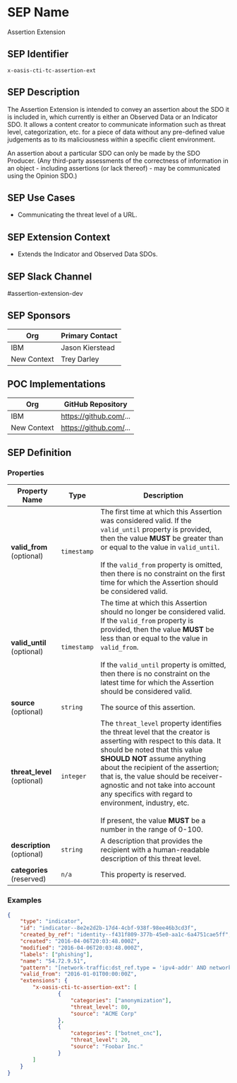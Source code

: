 # SEP Name
Assertion Extension

## SEP Identifier
`x-oasis-cti-tc-assertion-ext`

## SEP Description
The Assertion Extension is intended to convey an assertion about the
SDO it is included in, which currently is either an Observed Data or
an Indicator SDO. It allows a content creator to communicate
information such as threat level, categorization, etc. for a piece of
data without any pre-defined value judgements as to its maliciousness
within a specific client environment.

An assertion about a particular SDO can only be made by the SDO
Producer. (Any third-party assessments of the correctness of
information in an object - including assertions (or lack thereof) -
may be communicated using the Opinion SDO.)

## SEP Use Cases
* Communicating the threat level of a URL.

## SEP Extension Context
* Extends the Indicator and Observed Data SDOs.

## SEP Slack Channel
#assertion-extension-dev

## SEP Sponsors
Org | Primary Contact
--- | ---------------
IBM | Jason Kierstead
New Context | Trey Darley

## POC Implementations
Org | GitHub Repository
--- | -----------------
IBM | https://github.com/...
New Context | https://github.com/...

## SEP Definition

### Properties
| Property Name               | Type        | Description                                                                                                                                                                                                                                                                                                                                                                                                                             |
| -------------               | ----        | -----------                                                                                                                                                                                                                                                                                                                                                                                                                             |
| **valid_from** (optional)   | `timestamp` | The first time at which this Assertion was considered valid. If the `valid_until` property is provided, then the value **MUST** be greater than or equal to the value in `valid_until`.<br /><br />If the `valid_from` property is omitted, then there is no constraint on the first time for which the Assertion should be considered valid.                                                                                           |
| **valid_until** (optional)   | `timestamp` | The time at which this Assertion should no longer be considered valid. If the `valid_from` property is provided, then the value **MUST** be less than or equal to the value in `valid_from`.<br /><br />If the `valid_until` property is omitted, then there is no constraint on the latest time for which the Assertion should be considered valid.                                                                                    |
| **source** (optional)       | `string`    | The source of this assertion.                                                                                                                                                                                                                                                                                                                                                                                                           |
| **threat_level** (optional) | `integer`   | The `threat_level` property identifies the threat level that the creator is asserting with respect to this data. It should be noted that this value **SHOULD NOT** assume anything about the recipient of the assertion; that is, the value should be receiver-agnostic and not take into account any specifics with regard to environment, industry, etc.<br /><br />If present, the value **MUST** be a number in the range of 0-100. |
| **description** (optional)  | `string`    | A description that provides the recipient with a human-readable description of this threat level.                                                                                                                                                                                                                                                                                                                                       |
| **categories** (reserved)   | `n/a`       | This property is reserved.                                                                                                                                                                                                                                                                                                                                                                                                              |

### Examples
```json
{
    "type": "indicator",
    "id": "indicator--8e2e2d2b-17d4-4cbf-938f-98ee46b3cd3f",
    "created_by_ref": "identity--f431f809-377b-45e0-aa1c-6a4751cae5ff",
    "created": "2016-04-06T20:03:48.000Z",
    "modified": "2016-04-06T20:03:48.000Z",
    "labels": ["phishing"],
    "name": "54.72.9.51",
    "pattern": "[network-traffic:dst_ref.type = 'ipv4-addr' AND network-traffic:dst_ref.value = '54.72.9.51/32']",
    "valid_from": "2016-01-01T00:00:00Z",
    "extensions": {
        "x-oasis-cti-tc-assertion-ext": [
			    {
                    "categories": ["anonymization"],
                    "threat_level": 80,
                    "source": "ACME Corp"
                },
                {
                    "categories": ["botnet_cnc"],
                    "threat_level": 20,
                    "source": "Foobar Inc."
                }
		]
	}
}
```
